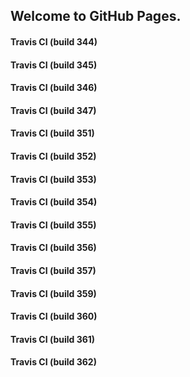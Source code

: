 ## Welcome to GitHub Pages.

#### Travis CI (build 344)

#### Travis CI (build 345)

#### Travis CI (build 346)

#### Travis CI (build 347)

#### Travis CI (build 351)

#### Travis CI (build 352)

#### Travis CI (build 353)

#### Travis CI (build 354)

#### Travis CI (build 355)

#### Travis CI (build 356)

#### Travis CI (build 357)

#### Travis CI (build 359)

#### Travis CI (build 360)

#### Travis CI (build 361)

#### Travis CI (build 362)
